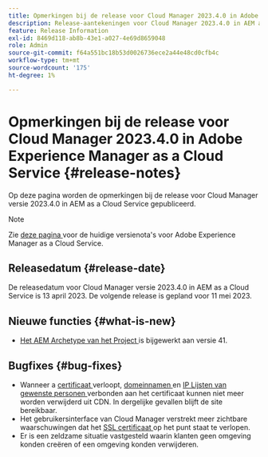 ```yaml
---
title: Opmerkingen bij de release voor Cloud Manager 2023.4.0 in Adobe Experience Manager as a Cloud Service
description: Release-aantekeningen voor Cloud Manager 2023.4.0 in AEM as a Cloud Service.
feature: Release Information
exl-id: 8469d118-ab8b-43e1-a027-4e69d8659048
role: Admin
source-git-commit: f64a551bc18b53d0026736ece2a44e48cd0cfb4c
workflow-type: tm+mt
source-wordcount: '175'
ht-degree: 1%

---
```


# Opmerkingen bij de release voor Cloud Manager 2023.4.0 in Adobe Experience Manager as a Cloud Service {#release-notes}

Op deze pagina worden de opmerkingen bij de release voor Cloud Manager versie 2023.4.0 in AEM as a Cloud Service gepubliceerd.

>[!NOTE]
>
>Zie [ deze pagina ](/help/release-notes/release-notes-cloud/release-notes-current.md) voor de huidige versienota&#39;s voor Adobe Experience Manager as a Cloud Service.

## Releasedatum {#release-date}

De releasedatum voor Cloud Manager versie 2023.4.0 in AEM as a Cloud Service is 13 april 2023. De volgende release is gepland voor 11 mei 2023.

## Nieuwe functies {#what-is-new}

* [ Het AEM Archetype van het Project ](https://experienceleague.adobe.com/en/docs/experience-manager-core-components/using/developing/archetype/overview) is bijgewerkt aan versie 41.

## Bugfixes {#bug-fixes}

* Wanneer a [ certificaat ](/help/implementing/cloud-manager/managing-ssl-certifications/introduction-to-ssl-certificates.md) verloopt, [ domeinnamen ](/help/implementing/cloud-manager/custom-domain-names/introduction.md) en [ IP Lijsten van gewenste personen ](/help/implementing/cloud-manager/ip-allow-lists/introduction.md) verbonden aan het certificaat kunnen niet meer worden verwijderd uit CDN. In dergelijke gevallen blijft de site bereikbaar.
* Het gebruikersinterface van Cloud Manager verstrekt meer zichtbare waarschuwingen dat het [ SSL certificaat ](/help/implementing/cloud-manager/managing-ssl-certifications/introduction-to-ssl-certificates.md) op het punt staat te verlopen.
* Er is een zeldzame situatie vastgesteld waarin klanten geen omgeving konden creëren of een omgeving konden verwijderen.
